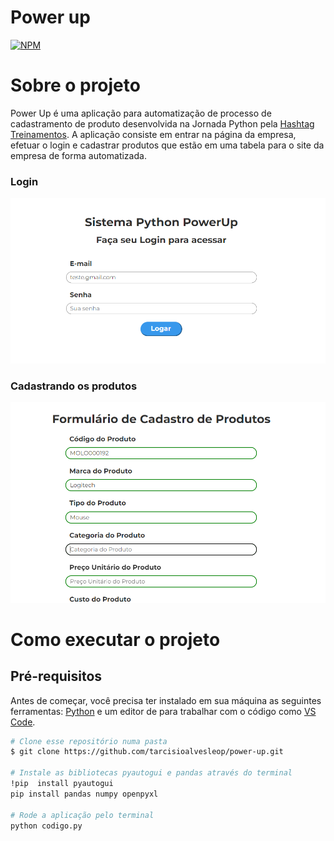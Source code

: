 # Power up
[![NPM](https://img.shields.io/npm/l/react)](https://github.com/tarcisioalvesleop/power-up/blob/master/LICENSE) 

# Sobre o projeto

Power Up é uma aplicação para automatização de processo de cadastramento de produto desenvolvida na Jornada Python pela [Hashtag Treinamentos](https://www.hashtagtreinamentos.com/).
A aplicação consiste em entrar na página da empresa, efetuar o login e cadastrar produtos que estão em uma tabela para o site da empresa de forma automatizada. 

### Login
![login](https://github.com/tarcisioalvesleop/power-up/blob/master/assets/login.png) 

### Cadastrando os produtos 
![automatico](https://github.com/tarcisioalvesleop/power-up/blob/master/assets/inserindo.png)

# Como executar o projeto

## Pré-requisitos
Antes de começar, você precisa ter instalado em sua máquina as seguintes ferramentas: [Python](https://www.python.org/) e um editor de para trabalhar com o código como [VS Code](https://code.visualstudio.com/).

``` bash
# Clone esse repositório numa pasta
$ git clone https://github.com/tarcisioalvesleop/power-up.git

# Instale as bibliotecas pyautogui e pandas através do terminal
!pip  install pyautogui
pip install pandas numpy openpyxl

# Rode a aplicação pelo terminal
python codigo.py

```
